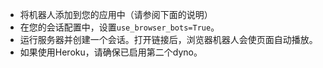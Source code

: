 - 将机器人添加到您的应用中（请参阅下面的说明）
- 在您的会话配置中，设置`use_browser_bots=True`。
- 运行服务器并创建一个会话。打开链接后，浏览器机器人会使页面自动播放。
- 如果使用Heroku，请确保已启用第二个dyno。